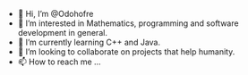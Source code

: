 - 👋 Hi, I’m @Odohofre
- 👀 I’m interested in Mathematics, programming and software development in general.
- 🌱 I’m currently learning C++ and Java.
- 💞️ I’m looking to collaborate on projects that help humanity.
- 📫 How to reach me ...

<!---
Odohofre/Odohofre is a ✨ special ✨ repository because its `README.md` (this file) appears on your GitHub profile.
You can click the Preview link to take a look at your changes.
--->
